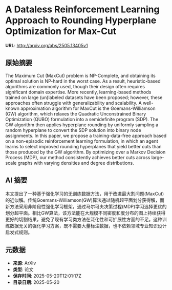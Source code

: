 # A Dataless Reinforcement Learning Approach to Rounding Hyperplane Optimization for Max-Cut

**URL**: http://arxiv.org/abs/2505.13405v1

## 原始摘要

The Maximum Cut (MaxCut) problem is NP-Complete, and obtaining its optimal
solution is NP-hard in the worst case. As a result, heuristic-based algorithms
are commonly used, though their design often requires significant domain
expertise. More recently, learning-based methods trained on large (un)labeled
datasets have been proposed; however, these approaches often struggle with
generalizability and scalability. A well-known approximation algorithm for
MaxCut is the Goemans-Williamson (GW) algorithm, which relaxes the Quadratic
Unconstrained Binary Optimization (QUBO) formulation into a semidefinite
program (SDP). The GW algorithm then applies hyperplane rounding by uniformly
sampling a random hyperplane to convert the SDP solution into binary node
assignments. In this paper, we propose a training-data-free approach based on a
non-episodic reinforcement learning formulation, in which an agent learns to
select improved rounding hyperplanes that yield better cuts than those produced
by the GW algorithm. By optimizing over a Markov Decision Process (MDP), our
method consistently achieves better cuts across large-scale graphs with varying
densities and degree distributions.


## AI 摘要

本文提出了一种基于强化学习的无训练数据方法，用于改进最大割问题(MaxCut)的近似解。传统Goemans-Williamson(GW)算法通过随机超平面划分获得解，而新方法采用非阶段性强化学习框架，通过马尔可夫决策过程(MDP)学习选择更优的划分超平面。相比GW算法，该方法能在大规模不同密度和度分布的图上持续获得更好的切割结果，避免了现有学习类方法在泛化性和可扩展性方面的不足。这种训练数据无关的强化学习方案，既不需要大量标注数据，也不依赖领域专业知识设计启发式规则。

## 元数据

- **来源**: ArXiv
- **类型**: 论文
- **保存时间**: 2025-05-20T12:01:17Z
- **目录日期**: 2025-05-20
